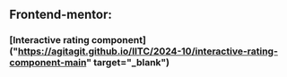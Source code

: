 ## Frontend-mentor:
### [Interactive rating component]("https://agitagit.github.io/IITC/2024-10/interactive-rating-component-main" target="_blank")
